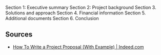 Section 1: Executive summary
Section 2: Project background
Section 3. Solutions and approach
Section 4. Financial information
Section 5. Additional documents
Section 6. Conclusion

## Sources

* [How To Write a Project Proposal (With Example) | Indeed.com](https://www.indeed.com/career-advice/career-development/how-to-write-a-project-proposal)

